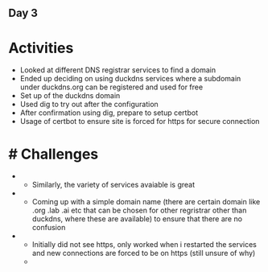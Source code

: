 ## Day 3

# Activities
- Looked at different DNS registrar services to find a domain
- Ended up deciding on using duckdns services where a subdomain under duckdns.org can be registered and used for free
- Set up of the duckdns domain
- Used dig to try out after the configuration
- After confirmation using dig, prepare to setup certbot
- Usage of certbot to ensure site is forced for https for secure connection

# # Challenges
- - Similarly, the variety of services avaiable is great
- - Coming up with a simple domain name (there are certain domain like .org .lab .ai etc that can be chosen for other regristrar other than duckdns, where these are available) to ensure that there are no confusion
- - Initially did not see https, only worked when i restarted the services and new connections are forced to be on https (still unsure of why)
  - 
